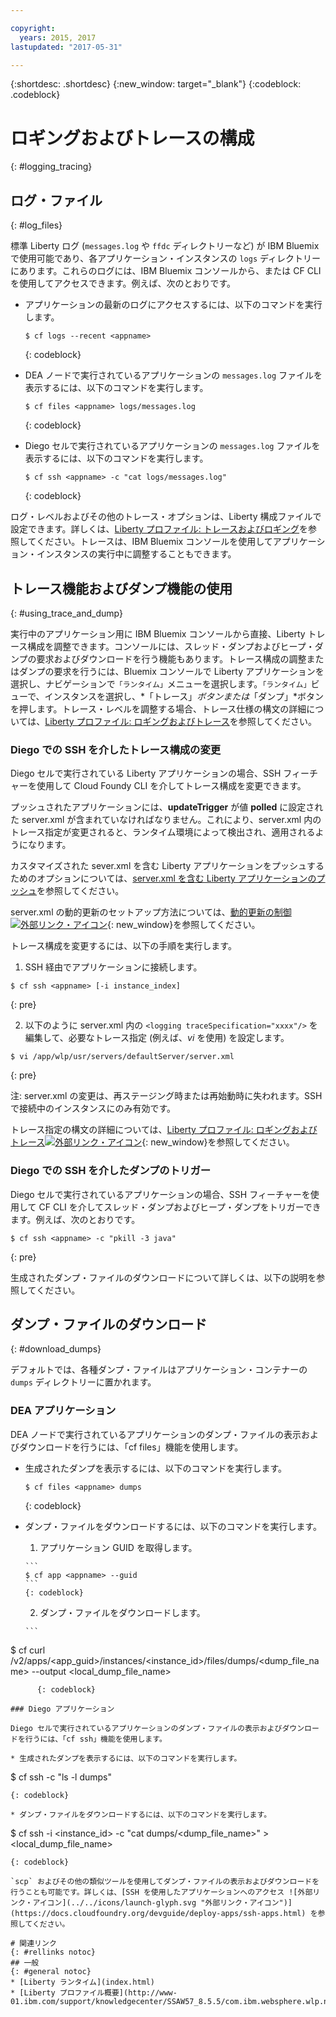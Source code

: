 ```yaml
---

copyright:
  years: 2015, 2017
lastupdated: "2017-05-31"

---
```


{:shortdesc: .shortdesc}
{:new_window: target="_blank"}
{:codeblock: .codeblock}

# ロギングおよびトレースの構成
{: #logging_tracing}

## ログ・ファイル
{: #log_files}

標準 Liberty ログ (`messages.log` や `ffdc` ディレクトリーなど) が IBM Bluemix で使用可能であり、各アプリケーション・インスタンスの `logs` ディレクトリーにあります。これらのログには、IBM Bluemix コンソールから、または CF CLI を使用してアクセスできます。例えば、次のとおりです。

* アプリケーションの最新のログにアクセスするには、以下のコマンドを実行します。

  ```
  $ cf logs --recent <appname>
  ```
  {: codeblock}

* DEA ノードで実行されているアプリケーションの `messages.log` ファイルを表示するには、以下のコマンドを実行します。

  ```
  $ cf files <appname> logs/messages.log
  ```
  {: codeblock}

* Diego セルで実行されているアプリケーションの `messages.log` ファイルを表示するには、以下のコマンドを実行します。

  ```
  $ cf ssh <appname> -c "cat logs/messages.log"
  ```
  {: codeblock}

ログ・レベルおよびその他のトレース・オプションは、Liberty 構成ファイルで設定できます。詳しくは、[Liberty プロファイル: トレースおよびロギング](http://www.ibm.com/support/knowledgecenter/SSEQTP_liberty/com.ibm.websphere.wlp.doc/ae/rwlp_logging.html)を参照してください。トレースは、IBM Bluemix コンソールを使用してアプリケーション・インスタンスの実行中に調整することもできます。

## トレース機能およびダンプ機能の使用
{: #using_trace_and_dump}

実行中のアプリケーション用に IBM Bluemix コンソールから直接、Liberty トレース構成を調整できます。コンソールには、スレッド・ダンプおよびヒープ・ダンプの要求およびダウンロードを行う機能もあります。トレース構成の調整またはダンプの要求を行うには、Bluemix コンソールで Liberty アプリケーションを選択し、ナビゲーションで`「ランタイム」`メニューを選択します。`「ランタイム」`ビューで、インスタンスを選択し、*「トレース」*ボタンまたは*「ダンプ」*ボタンを押します。トレース・レベルを調整する場合、トレース仕様の構文の詳細については、[Liberty プロファイル: ロギングおよびトレース](http://www.ibm.com/support/knowledgecenter/SSEQTP_liberty/com.ibm.websphere.wlp.doc/ae/rwlp_logging.html)を参照してください。

### Diego での SSH を介したトレース構成の変更

Diego セルで実行されている Liberty アプリケーションの場合、SSH フィーチャーを使用して Cloud Foundy CLI を介してトレース構成を変更できます。

プッシュされたアプリケーションには、**updateTrigger** が値 **polled** に設定された server.xml が含まれていなければなりません。これにより、server.xml 内のトレース指定が変更されると、ランタイム環境によって検出され、適用されるようになります。

カスタマイズされた sever.xml を含む Liberty アプリケーションをプッシュするためのオプションについては、[server.xml を含む Liberty アプリケーションのプッシュ](https://console.ng.bluemix.net/docs/runtimes/liberty/optionsForPushing.html#options_for_pushing)を参照してください。

server.xml の動的更新のセットアップ方法については、[動的更新の制御![外部リンク・アイコン](../../icons/launch-glyph.svg "外部リンク・アイコン")](https://www.ibm.com/support/knowledgecenter/en/SSEQTP_8.5.5/com.ibm.websphere.wlp.doc/ae/twlp_setup_dyn_upd.html){: new_window}を参照してください。

トレース構成を変更するには、以下の手順を実行します。

1. SSH 経由でアプリケーションに接続します。

  ```
$ cf ssh <appname> [-i instance_index]
  ```
  {: pre}

2. 以下のように server.xml 内の ```<logging traceSpecification="xxxx"/>``` を編集して、必要なトレース指定 (例えば、*vi* を使用) を設定します。

  ```
$ vi /app/wlp/usr/servers/defaultServer/server.xml
  ```
  {: pre}

注: server.xml の変更は、再ステージング時または再始動時に失われます。SSH で接続中のインスタンスにのみ有効です。

トレース指定の構文の詳細については、[Liberty プロファイル: ロギングおよびトレース![外部リンク・アイコン](../../icons/launch-glyph.svg "外部リンク・アイコン")](http://www.ibm.com/support/knowledgecenter/SSEQTP_liberty/com.ibm.websphere.wlp.doc/ae/rwlp_logging.html){: new_window}を参照してください。

### Diego での SSH を介したダンプのトリガー

Diego セルで実行されているアプリケーションの場合、SSH フィーチャーを使用して CF CLI を介してスレッド・ダンプおよびヒープ・ダンプをトリガーできます。例えば、次のとおりです。

  ```
$ cf ssh <appname> -c "pkill -3 java"
```
  {: pre}

生成されたダンプ・ファイルのダウンロードについて詳しくは、以下の説明を参照してください。

## ダンプ・ファイルのダウンロード
{: #download_dumps}

デフォルトでは、各種ダンプ・ファイルはアプリケーション・コンテナーの `dumps` ディレクトリーに置かれます。

### DEA アプリケーション

DEA ノードで実行されているアプリケーションのダンプ・ファイルの表示およびダウンロードを行うには、「cf files」機能を使用します。

* 生成されたダンプを表示するには、以下のコマンドを実行します。

  ```
  $ cf files <appname> dumps
  ```
  {: codeblock}

* ダンプ・ファイルをダウンロードするには、以下のコマンドを実行します。

    1. アプリケーション GUID を取得します。

      ```
      $ cf app <appname> --guid
      ```
      {: codeblock}

    2. ダンプ・ファイルをダウンロードします。

      ```
$ cf curl /v2/apps/<app_guid>/instances/<instance_id>/files/dumps/<dump_file_name> --output <local_dump_file_name>
```
      {: codeblock}

### Diego アプリケーション

Diego セルで実行されているアプリケーションのダンプ・ファイルの表示およびダウンロードを行うには、「cf ssh」機能を使用します。

* 生成されたダンプを表示するには、以下のコマンドを実行します。

  ```
  $ cf ssh <appname> -c "ls -l dumps"
  ```
  {: codeblock}

* ダンプ・ファイルをダウンロードするには、以下のコマンドを実行します。

  ```
  $ cf ssh <appname> -i <instance_id> -c "cat dumps/<dump_file_name>" > <local_dump_file_name>
  ```
  {: codeblock}

`scp` およびその他の類似ツールを使用してダンプ・ファイルの表示およびダウンロードを行うことも可能です。詳しくは、[SSH を使用したアプリケーションへのアクセス ![外部リンク・アイコン](../../icons/launch-glyph.svg "外部リンク・アイコン")](https://docs.cloudfoundry.org/devguide/deploy-apps/ssh-apps.html) を参照してください。

# 関連リンク
{: #rellinks notoc}
## 一般
{: #general notoc}
* [Liberty ランタイム](index.html)
* [Liberty プロファイル概要](http://www-01.ibm.com/support/knowledgecenter/SSAW57_8.5.5/com.ibm.websphere.wlp.nd.doc/ae/cwlp_about.html)
